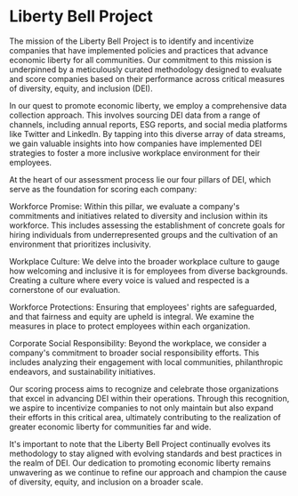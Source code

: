 # Liberty Bell Project 

The mission of the Liberty Bell Project is to identify and incentivize companies that have implemented policies and practices that advance economic liberty for all communities. Our commitment to this mission is underpinned by a meticulously curated methodology designed to evaluate and score companies based on their performance across critical measures of diversity, equity, and inclusion (DEI).

In our quest to promote economic liberty, we employ a comprehensive data collection approach. This involves sourcing DEI data from a range of channels, including annual reports, ESG reports, and social media platforms like Twitter and LinkedIn. By tapping into this diverse array of data streams, we gain valuable insights into how companies have implemented DEI strategies to foster a more inclusive workplace environment for their employees.

At the heart of our assessment process lie our four pillars of DEI, which serve as the foundation for scoring each company:

Workforce Promise: Within this pillar, we evaluate a company's commitments and initiatives related to diversity and inclusion within its workforce. This includes assessing the establishment of concrete goals for hiring individuals from underrepresented groups and the cultivation of an environment that prioritizes inclusivity.

Workplace Culture: We delve into the broader workplace culture to gauge how welcoming and inclusive it is for employees from diverse backgrounds. Creating a culture where every voice is valued and respected is a cornerstone of our evaluation.

Workforce Protections: Ensuring that employees' rights are safeguarded, and that fairness and equity are upheld is integral. We examine the measures in place to protect employees within each organization.

Corporate Social Responsibility: Beyond the workplace, we consider a company's commitment to broader social responsibility efforts. This includes analyzing their engagement with local communities, philanthropic endeavors, and sustainability initiatives.

Our scoring process aims to recognize and celebrate those organizations that excel in advancing DEI within their operations. Through this recognition, we aspire to incentivize companies to not only maintain but also expand their efforts in this critical area, ultimately contributing to the realization of greater economic liberty for communities far and wide.

It's important to note that the Liberty Bell Project continually evolves its methodology to stay aligned with evolving standards and best practices in the realm of DEI. Our dedication to promoting economic liberty remains unwavering as we continue to refine our approach and champion the cause of diversity, equity, and inclusion on a broader scale.


